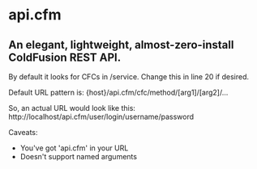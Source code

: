 api.cfm
=======

An elegant, lightweight, almost-zero-install ColdFusion REST API.
-----------------------------------------------------------------

By default it looks for CFCs in /service.  Change this in line 20 if desired.

Default URL pattern is:
  {host}/api.cfm/cfc/method/[arg1]/[arg2]/...

So, an actual URL would look like this:
  http://localhost/api.cfm/user/login/username/password


Caveats:
* You've got 'api.cfm' in your URL
* Doesn't support named arguments
